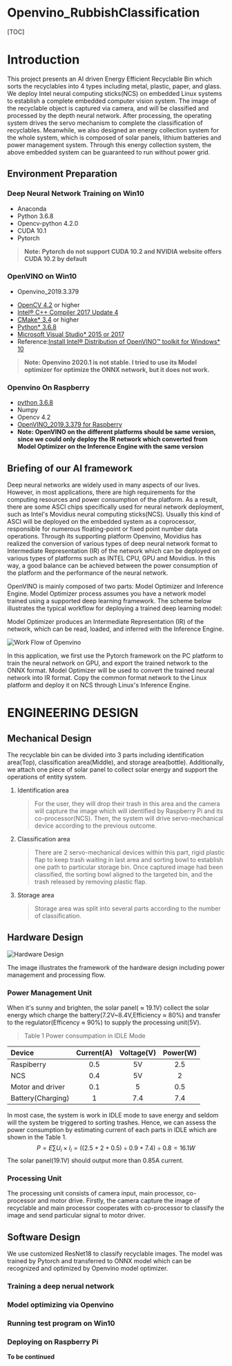 # Openvino_RubbishClassification
[TOC]

# Introduction

This project presents an AI driven Energy Efficient Recyclable Bin which sorts the recyclables into 4 types including metal, plastic, paper, and glass. We deploy Intel neural computing sticks(NCS) on embedded Linux systems to establish a complete embedded computer vision system. The image of the recyclable object is captured via camera, and will be classified and processed by the depth neural network. After processing, the operating system drives the servo mechanism to complete the classification of recyclables. Meanwhile, we also designed an energy collection system for the whole system, which is composed of solar panels, lithium batteries and power management system. Through this energy collection system, the above embedded system can be guaranteed to run without power grid.

## Environment Preparation 

### Deep Neural Network Training on Win10
* Anaconda
* Python 3.6.8
* Opencv-python 4.2.0
* CUDA 10.1
* Pytorch 

>**Note: Pytorch do not support CUDA 10.2 and NVIDIA website offers CUDA 10.2 by default**

### OpenVINO on Win10
* Openvino_2019.3.379
- [OpenCV 4.2](https://opencv.org/releases.html) or higher
- [Intel® C++ Compiler 2017 Update 4](https://software.intel.com/en-us/articles/redistributables-for-intel-parallel-studio-xe-2017-composer-edition-for-linux)
- [CMake* 3.4](https://cmake.org/download/) or higher
- [Python* 3.6.8](https://www.python.org/downloads/) 
- [Microsoft Visual Studio* 2015 or 2017](https://www.visualstudio.com/vs/older-downloads/)
- Reference:[Install Intel® Distribution of OpenVINO™ toolkit for Windows* 10](https://docs.openvinotoolkit.org/latest/_docs_install_guides_installing_openvino_windows.html)

>**Note: Openvino 2020.1 is not stable. I tried to use its Model optimizer for optimize the ONNX network, but it does not work.**

### Openvino On Raspberry

* [python 3.6.8](https://www.python.org/downloads/)
* Numpy
* Opencv 4.2
* [OpenVINO_2019.3.379 for Raspberry](https://docs.openvinotoolkit.org/latest/_docs_install_guides_installing_openvino_raspbian.html)
* **Note: OpenVINO on the different platforms should be same version, since we could only deploy the IR network which converted from Model Optimizer on the Inference Engine with the same version**

## Briefing of our AI framework

Deep neural networks are widely used in many aspects of our lives. However, in most applications, there are high requirements for the computing resources and power consumption of the platform. As a result, there are some ASCI chips specifically used for neural network deployment, such as Intel's Movidius neural computing sticks(NCS). Usually this kind of ASCI will be deployed on the embedded system as a coprocessor, responsible for numerous floating-point or fixed point number data operations. Through its supporting platform Openvino, Movidius has realized the conversion of various types of deep neural network format to Intermediate Representation (IR) of the network which can be deployed on various types of platforms such as INTEL CPU, GPU and Movidius. In this way, a good balance can be achieved between the power consumption of the platform and the performance of the neural network.

OpenVINO is mainly composed of two parts: Model Optimizer and Inference Engine. Model Optimizer process assumes you have a network model trained using a supported deep learning framework. The scheme below illustrates the typical workflow for deploying a trained deep learning model:

Model Optimizer produces an Intermediate Representation (IR) of the network, which can be read, loaded, and inferred with the Inference Engine.

![Work Flow of Openvino](\DocumentSuppport\Drawing1.png)

In this application, we first use the Pytorch framework on the PC platform to train the neural network on GPU, and export the trained network to the ONNX format. Model Optimizer will be used to convert the trained neural network into IR format. Copy the common format network to the Linux platform and deploy it on NCS through Linux's Inference Engine.


# ENGINEERING DESIGN

## Mechanical Design
The recyclable bin can be divided into 3 parts including identification area(Top), classification area(Middle), and storage area(bottle). Additionally, we attach one piece of solar panel to collect solar energy and support the operations of entity system.

1. Identification area
   >For the user, they will drop their trash in this area and the camera will capture the image which will identified by Raspberry Pi and its co-processor(NCS). Then, the system will drive servo-mechanical device according to the previous outcome.

2. Classification area
   >There are 2 servo-mechanical devices within this part, rigid plastic flap to keep trash waiting in last area and sorting bowl to establish one path to particular storage bin. Once captured image had been classified, the sorting bowl aligned to the targeted bin, and the trash released by removing plastic flap.    

3. Storage area

    >Storage area was split into several parts according to the number of classification.

## Hardware Design

![Hardware Design](\DocumentSuppport\Hardware.png)

The image illustrates the framework of the hardware design including power management and processing flow.  

### Power Management Unit

When it's sunny and brighten, the solar panel( $\approx$ 19.1V) collect the solar energy which charge the battery(7.2V~8.4V,Efficiency $\approx$ 80%) and transfer to the regulator(Efficency $\approx$ 90%) to supply the processing unit(5V). 

>Table 1 Power consumpation in IDLE Mode

|Device|Current(A)|Voltage(V)|Power(W)|
|:------|:---:|:-:|:-:|
| Raspiberry|0.5|5V|2.5|
| NCS|0.4|5V|2|
| Motor and driver|0.1|5|0.5|
| Battery(Charging)|1|7.4|7.4|

In most case, the system is work in IDLE mode to save energy and seldom will the system be triggered to sorting trashes. Hence, we can assess the power consumption by estimating current of each parts in IDLE which are shown in the Table 1.
$$
   P = E\sum {U_i \times I_i}
   =((2.5+2+0.5)\div0.9+7.4)\div0.8=16.1W
$$
The solar panel(19.1V) should output more than 0.85A current.

### Processing Unit
The processing unit consists of camera input, main processor, co-processor and motor drive. Firstly, the camera capture the image of recyclable and main processor cooperates with co-processor to classify the image and send particular signal to motor driver.

## Software Design
We use customized ResNet18 to classify recyclable images. The model was trained by Pytorch and transferred to ONNX model which can be recognized and optimized by Openvino model optimizer.

### Training a deep nerual network

### Model optimizing via Openvino

### Running test program on Win10

### Deploying on Raspberry Pi

**To be continued**
###   


